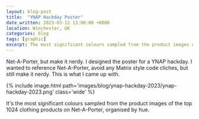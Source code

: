 ```yaml
---
layout: blog-post
title:  "YNAP Hackday Poster"
date_written: 2023-03-12 13:00:00 +0000
location: Winchester, UK
categories: blog
tags: [graphic]
excerpt: The most significant colours sampled from the product images of the top 1024 clothing products on Net-A-Porter, organised by hue.
---
```

Net-A-Porter, but make it nerdy. I designed the poster for a YNAP hackday. I wanted to reference Net-A-Porter, avoid any Matrix style code cliches, but still make it nerdy. This is what I came up with.

{% include image.html path='images/blog/ynap-hackday-2023/ynap-hackday-2023.png' class='wide' %}

It's the most significant colours sampled from the product images of the top 1024 clothing products on Net-A-Porter, organised by hue.